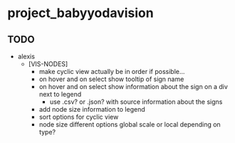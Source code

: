 # project_babyyodavision

## TODO
- alexis
  - [VIS-NODES]
    - make cyclic view actually be in order if possible...
    - on hover and on select show tooltip of sign name
    - on hover and on select show information about the sign on a div next to legend
      - use .csv? or .json? with source information about the signs
    - add node size information to legend
    - sort options for cyclic view
    - node size different options global scale or local depending on type?